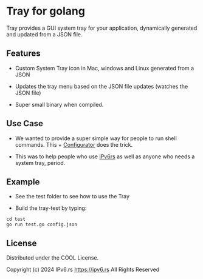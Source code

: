 # Tray for golang

Tray provides a GUI system tray for your application, dynamically generated and updated from a JSON file.

## Features

- Custom System Tray icon in Mac, windows and Linux generated from a JSON

- Updates the tray menu based on the JSON file updates (watches the JSON file)

- Super small binary when compiled.

## Use Case

- We wanted to provide a super simple way for people to run shell commands. This + [Configurator](https://github.com/ipv6rslimited/configurator) does the trick.

- This was to help people who use [IPv6rs](https://ipv6.rs) as well as anyone who needs a system tray, period.

## Example

- See the test folder to see how to use the Tray

- Build the tray-test by typing:
```
cd test
go run test.go config.json
```

## License

Distributed under the COOL License.

Copyright (c) 2024 IPv6.rs <https://ipv6.rs>
All Rights Reserved
